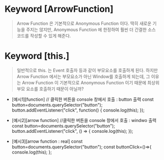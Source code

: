 # Keyword [ArrowFunction]

> Arrow Function 은 기본적으로 Anonymous Function 이다.
> 딱히 새로운 기능을 주지는 않지만, Anonymous Function 에 한정하여 훨씬 더 간결한 소스 코드를 작성할 수 있게 해준다.

# Keyword [this.]

> 일반적으로 this. 는 Event 호출자 등과 같이 부모요소를 호출하게 된다.
> 하지만 Arrow Function 에서는 부모요소가 아닌 Window를 호출하게 되는데,
> 그 이유는 Arrow Function 이 기본적으로 Anonymous Function 이기 때문에 최상위 부모 요소를 호출하기 때문이 아닐까?

- [예시1][function]
  // 클릭한 버튼을 console 창에서 호출 : button 출력
  const button=documents.querySelector("button");
  button.addEventListener("click", function() {
  console.log(this);
  });

- [예시2][arrow function]
  //클릭한 버튼을 console 창에서 호출 : windwo 출력
  const button=documents.querySelector("button");
  button.addEventListener("click", () => {
  console.log(this);
  });

- [예시3][arrow function : real]
  const button=documents.querySelector("button");
  const buttonClick=()=>{
  console.log(this);
  };
